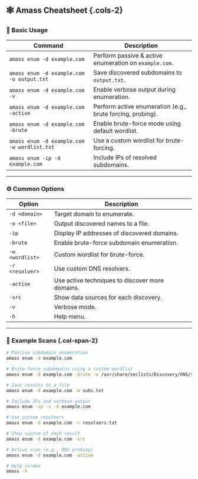 ## 🕸️ Amass Cheatsheet {.cols-2}

### 🧩 Basic Usage

| Command                                     | Description                                                |
| ------------------------------------------- | ---------------------------------------------------------- |
| `amass enum -d example.com`                 | Perform passive & active enumeration on `example.com`.     |
| `amass enum -d example.com -o output.txt`   | Save discovered subdomains to `output.txt`.                |
| `amass enum -d example.com -v`              | Enable verbose output during enumeration.                  |
| `amass enum -d example.com -active`         | Perform active enumeration (e.g., brute forcing, probing). |
| `amass enum -d example.com -brute`          | Enable brute-force mode using default wordlist.            |
| `amass enum -d example.com -w wordlist.txt` | Use a custom wordlist for brute-forcing.                   |
| `amass enum -ip -d example.com`             | Include IPs of resolved subdomains.                        |

---

### ⚙️ Common Options

| Option          | Description                                     |
| --------------- | ----------------------------------------------- |
| `-d <domain>`   | Target domain to enumerate.                     |
| `-o <file>`     | Output discovered names to a file.              |
| `-ip`           | Display IP addresses of discovered domains.     |
| `-brute`        | Enable brute-force subdomain enumeration.       |
| `-w <wordlist>` | Custom wordlist for brute-force.                |
| `-r <resolver>` | Use custom DNS resolvers.                       |
| `-active`       | Use active techniques to discover more domains. |
| `-src`          | Show data sources for each discovery.           |
| `-v`            | Verbose mode.                                   |
| `-h`            | Help menu.                                      |

---

### 🧪 Example Scans {.col-span-2}

```bash
# Passive subdomain enumeration
amass enum -d example.com

# Brute-force subdomains using a custom wordlist
amass enum -d example.com -brute -w /usr/share/seclists/Discovery/DNS/subdomains-top1million-110000.txt

# Save results to a file
amass enum -d example.com -o subs.txt

# Include IPs and verbose output
amass enum -ip -v -d example.com

# Use custom resolvers
amass enum -d example.com -r resolvers.txt

# Show source of each result
amass enum -d example.com -src

# Active scan (e.g., DNS probing)
amass enum -d example.com -active

# Help screen
amass -h
```
